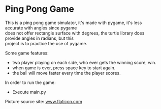 # Ping Pong Game

This is a ping pong game simulator, it's made with pygame, it's less accurate with angles since pygame <br>
does not offer rectangle surface with degrees, the turtle library does provide angles in radians, but this <br>
project is to practice the use of pygame.

Some game features:

* two player playing on each side, who ever gets the winning score, win.
* when game is over, press space key to start again.
* the ball will move faster every time the player scores.

In order to run the game:

* Execute main.py

Picture source site:
www.flaticon.com
